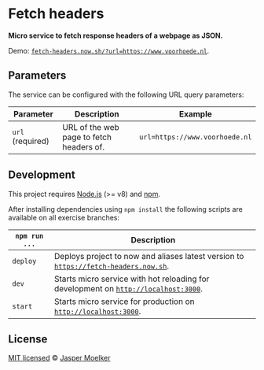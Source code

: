 # Fetch headers

**Micro service to fetch response headers of a webpage as JSON.**

Demo: [`fetch-headers.now.sh/?url=https://www.voorhoede.nl`](https://fetch-headers.now.sh/?url=https://www.voorhoede.nl).


## Parameters

The service can be configured with the following URL query parameters:

Parameter | Description | Example
--- | --- | ---
`url` (required) | URL of the web page to fetch headers of. | `url=https://www.voorhoede.nl`


## Development

This project requires [Node.js](http://nodejs.org/) (>= v8) and [npm](https://npmjs.org/).

After installing dependencies using `npm install` the following scripts are available on all exercise branches:

`npm run ...` | Description
---|---
`deploy` | Deploys project to now and aliases latest version to [`https://fetch-headers.now.sh`](https://fetch-headers.now.sh).
`dev` | Starts micro service with hot reloading for development on [`http://localhost:3000`](http://localhost:3000).
`start` | Starts micro service for production on [`http://localhost:3000`](http://localhost:3000).


## License

[MIT licensed](license) © [Jasper Moelker](https://twitter.com/jbmoelker)
